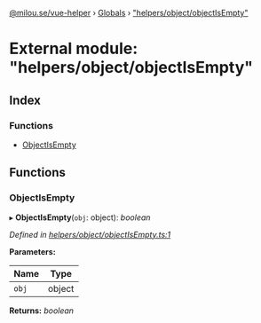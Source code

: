 [@milou.se/vue-helper](../README.md) › [Globals](../globals.md) › ["helpers/object/objectIsEmpty"](_helpers_object_objectisempty_.md)

# External module: "helpers/object/objectIsEmpty"

## Index

### Functions

* [ObjectIsEmpty](_helpers_object_objectisempty_.md#objectisempty)

## Functions

###  ObjectIsEmpty

▸ **ObjectIsEmpty**(`obj`: object): *boolean*

*Defined in [helpers/object/objectIsEmpty.ts:1](https://github.com/milou-se/milou-vue-helper/blob/83c1a21/src/helpers/object/objectIsEmpty.ts#L1)*

**Parameters:**

Name | Type |
------ | ------ |
`obj` | object |

**Returns:** *boolean*
